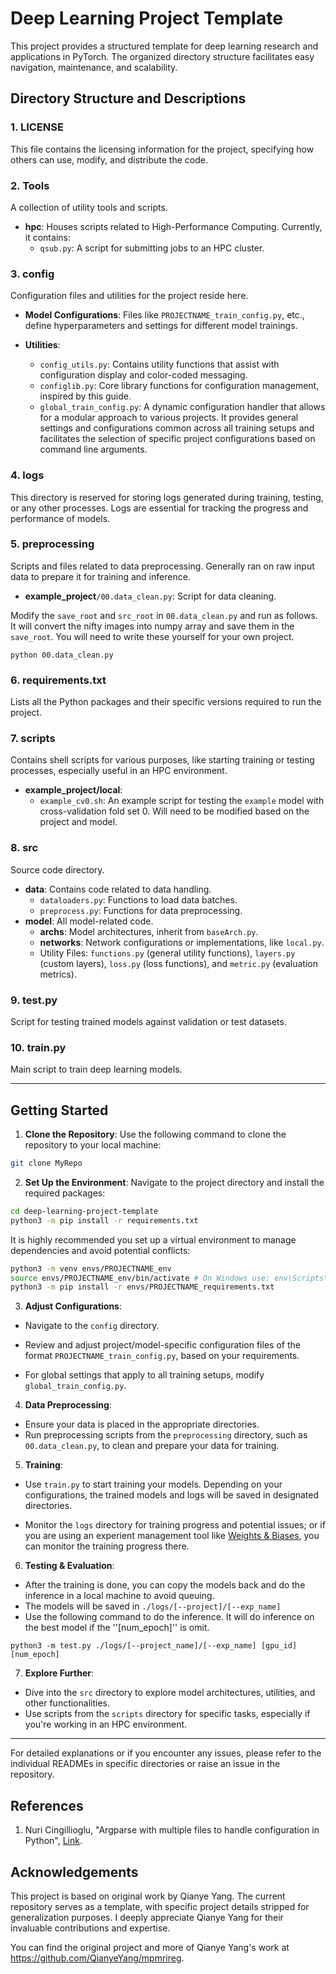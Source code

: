 # Deep Learning Project Template

This project provides a structured template for deep learning research and applications in PyTorch. The organized directory structure facilitates easy navigation, maintenance, and scalability.

## Directory Structure and Descriptions

### 1. LICENSE

This file contains the licensing information for the project, specifying how others can use, modify, and distribute the code.

### 2. Tools

A collection of utility tools and scripts.

- **hpc**: Houses scripts related to High-Performance Computing. Currently, it contains:
  - `qsub.py`: A script for submitting jobs to an HPC cluster.

### 3. config

Configuration files and utilities for the project reside here.

- **Model Configurations**: Files like `PROJECTNAME_train_config.py`, etc., define hyperparameters and settings for different model trainings.

- **Utilities**: 
  - `config_utils.py`: Contains utility functions that assist with configuration display and color-coded messaging.
  - `configlib.py`: Core library functions for configuration management, inspired by this guide.
  - `global_train_config.py`: A dynamic configuration handler that allows for a modular approach to various projects. It provides general settings and configurations common across all training setups and facilitates the selection of specific project configurations based on command line arguments.

### 4. logs

This directory is reserved for storing logs generated during training, testing, or any other processes. Logs are essential for tracking the progress and performance of models.

### 5. preprocessing

Scripts and files related to data preprocessing. Generally ran on raw input data to prepare it for training and inference.

- **example_project**`/00.data_clean.py`: Script for data cleaning.


Modify the ``save_root`` and ``src_root`` in ``00.data_clean.py`` and run as follows. It will convert the nifty images into numpy array and save them in the ``save_root``. You will need to write these yourself for your own project.

```
python 00.data_clean.py
```

### 6. requirements.txt

Lists all the Python packages and their specific versions required to run the project.

### 7. scripts

Contains shell scripts for various purposes, like starting training or testing processes, especially useful in an HPC environment.

- **example_project/local**: 
  - `example_cv0.sh`: An example script for testing the `example` model with cross-validation fold set 0. Will need to be modified based on the project and model.

### 8. src

Source code directory.

- **data**: Contains code related to data handling.
  - `dataloaders.py`: Functions to load data batches.
  - `preprocess.py`: Functions for data preprocessing.
- **model**: All model-related code.
  - **archs**: Model architectures, inherit from `baseArch.py`.
  - **networks**: Network configurations or implementations, like `local.py`.
  - Utility Files: `functions.py` (general utility functions), `layers.py` (custom layers), `loss.py` (loss functions), and `metric.py` (evaluation metrics).

### 9. test.py

Script for testing trained models against validation or test datasets.

### 10. train.py

Main script to train deep learning models.

---

## Getting Started

1. **Clone the Repository**:
   Use the following command to clone the repository to your local machine:

```sh
git clone MyRepo
```

2. **Set Up the Environment**:
Navigate to the project directory and install the required packages:

```sh
cd deep-learning-project-template
python3 -m pip install -r requirements.txt
```

It is highly recommended you set up a virtual environment to manage dependencies and avoid potential conflicts:

```sh
python3 -m venv envs/PROJECTNAME_env
source envs/PROJECTNAME_env/bin/activate # On Windows use: env\Scripts\activate
python3 -m pip install -r envs/PROJECTNAME_requirements.txt
```

3. **Adjust Configurations**:
- Navigate to the `config` directory.
- Review and adjust project/model-specific configuration files of the format `PROJECTNAME_train_config.py`, based on your requirements.

- For global settings that apply to all training setups, modify `global_train_config.py`.

4. **Data Preprocessing**:
- Ensure your data is placed in the appropriate directories.
- Run preprocessing scripts from the `preprocessing` directory, such as `00.data_clean.py`, to clean and prepare your data for training.

5. **Training**:
- Use `train.py` to start training your models. Depending on your configurations, the trained models and logs will be saved in designated directories. 

- Monitor the `logs` directory for training progress and potential issues; or if you are using an experient management tool like [Weights & Biases](https://wandb.ai/site), you can monitor the training progress there.

6. **Testing & Evaluation**:
- After the training is done, you can copy the models back and do the inference in a local machine to avoid queuing. 
- The models will be saved in ``./logs/[--project]/[--exp_name]``
- Use the following command to do the inference. It will do inference on the best model if the ''[num_epoch]'' is omit.

```
python3 -m test.py ./logs/[--project_name]/[--exp_name] [gpu_id] [num_epoch]
```

7. **Explore Further**:
- Dive into the `src` directory to explore model architectures, utilities, and other functionalities.
- Use scripts from the `scripts` directory for specific tasks, especially if you're working in an HPC environment.

---

For detailed explanations or if you encounter any issues, please refer to the individual READMEs in specific directories or raise an issue in the repository.


## References

1. Nuri Cingillioglu, "Argparse with multiple files to handle configuration in Python", [Link](https://www.doc.ic.ac.uk/~nuric/coding/argparse-with-multiple-files-to-handle-configuration-in-python.html).

## Acknowledgements

This project is based on original work by Qianye Yang. The current repository serves as a template, with specific project details stripped for generalization purposes. I deeply appreciate Qianye Yang for their invaluable contributions and expertise.

You can find the original project and more of Qianye Yang's work at https://github.com/QianyeYang/mpmrireg.

